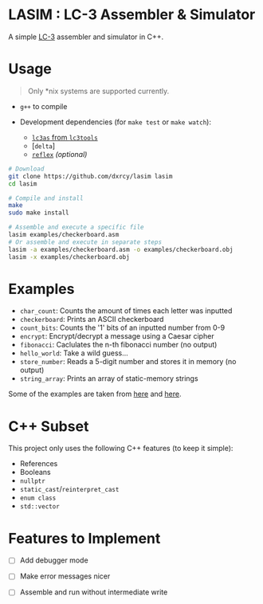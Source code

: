 # **LASIM** : LC-3 Assembler & Simulator

A simple [LC-3](https://en.wikipedia.org/wiki/Little_Computer_3) assembler and
simulator in C++.

# Usage

> Only *nix systems are supported currently.

- `g++` to compile

- Development dependencies (for `make test` or `make watch`):
    - [`lc3as` from `lc3tools`](https://github.com/chiragsakhuja/lc3tools)
    - [`delta`]
    - [`reflex`](https://github.com/cespare/reflex) *(optional)*

```sh
# Download
git clone https://github.com/dxrcy/lasim lasim
cd lasim

# Compile and install
make
sudo make install

# Assemble and execute a specific file
lasim examples/checkerboard.asm
# Or assemble and execute in separate steps
lasim -a examples/checkerboard.asm -o examples/checkerboard.obj
lasim -x examples/checkerboard.obj
```

# Examples

- `char_count`: Counts the amount of times each letter was inputted
- `checkerboard`: Prints an ASCII checkerboard
- `count_bits`: Counts the '1' bits of an inputted number from 0-9
- `encrypt`: Encrypt/decrypt a message using a Caesar cipher
- `fibonacci`: Caclulates the n-th fibonacci number (no output)
- `hello_world`: Take a wild guess...
- `store_number`: Reads a 5-digit number and stores it in memory (no output)
- `string_array`: Prints an array of static-memory strings

Some of the examples are taken from
[here](https://github.com/Nguyen-Nhat-Tuan-Minh/LC_3-Assembly-Program) and
[here](https://github.com/dideler/LC-3-Programs).

# C++ Subset

This project only uses the following C++ features (to keep it simple):

- References
- Booleans
- `nullptr`
- `static_cast`/`reinterpret_cast`
- `enum class`
- `std::vector`

# Features to Implement

- [ ] Add debugger mode
- [ ] Make error messages nicer
- [ ] Assemble and run without intermediate write

